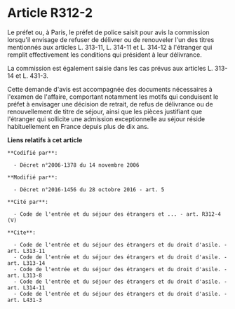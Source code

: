 # Article R312-2

Le préfet ou, à Paris, le préfet de police saisit pour avis la commission lorsqu'il envisage de refuser de délivrer ou de
renouveler l'un des titres mentionnés aux articles  L. 313-11, L. 314-11 et L. 314-12 à l'étranger qui remplit effectivement
les conditions qui président à leur délivrance. 

La commission est également saisie dans les cas prévus aux articles L. 313-14 et L. 431-3. 

Cette demande d'avis est accompagnée des documents nécessaires à l'examen de l'affaire, comportant notamment les motifs qui
conduisent le préfet à envisager une décision de retrait, de refus de délivrance ou de renouvellement de titre de séjour,
ainsi que les pièces justifiant que l'étranger qui sollicite une admission exceptionnelle au séjour réside habituellement en
France depuis plus de dix ans.

**Liens relatifs à cet article**

	**Codifié par**:

	  - Décret n°2006-1378 du 14 novembre 2006

	**Modifié par**:

	  - Décret n°2016-1456 du 28 octobre 2016 - art. 5

	**Cité par**:

	  - Code de l'entrée et du séjour des étrangers et ... - art. R312-4 (V)

	**Cite**:

	  - Code de l'entrée et du séjour des étrangers et du droit d'asile. - art. L313-11
	  - Code de l'entrée et du séjour des étrangers et du droit d'asile. - art. L313-14
	  - Code de l'entrée et du séjour des étrangers et du droit d'asile. - art. L313-8
	  - Code de l'entrée et du séjour des étrangers et du droit d'asile. - art. L314-11
	  - Code de l'entrée et du séjour des étrangers et du droit d'asile. - art. L431-3
